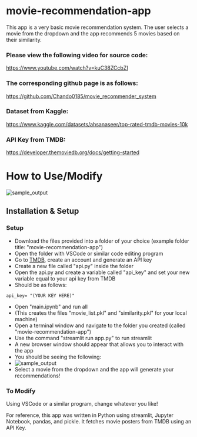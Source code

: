 # movie-recommendation-app
This app is a very basic movie recommendation system. The user selects a movie from the dropdown and the app recommends 5 movies based on their similarity.

### Please view the following video for source code:
https://www.youtube.com/watch?v=kuC38ZCcbZI

### The corresponding github page is as follows:
https://github.com/Chando0185/movie_recommender_system

### Dataset from Kaggle:
https://www.kaggle.com/datasets/ahsanaseer/top-rated-tmdb-movies-10k

### API Key from TMDB:
https://developer.themoviedb.org/docs/getting-started

# How to Use/Modify
![sample_output](https://github.com/user-attachments/assets/1cc091a1-5c3f-4902-99f5-ef1993f5a564)

## Installation & Setup
### Setup
* Download the files provided into a folder of your choice (example folder title: "movie-recommendation-app")
* Open the folder with VSCode or similar code editing program
* Go to [TMDB](https://developer.themoviedb.org/docs/getting-started), create an account and generate an API key
* Create a new file called "api.py" inside the folder
* Open the api.py and create a variable called "api_key" and set your new variable equal to your api key from TMDB
* Should be as follows:
```
api_key= "(YOUR KEY HERE)"
```
* Open "main.ipynb" and run all
* (This creates the files "movie_list.pkl" and "similarity.pkl" for your local machine)
* Open  a terminal window and navigate to the folder you created (called "movie-recommendation-app")
* Use the command "streamlit run app.py" to run streamlit
* A new browser window should appear that allows you to interact with the app
* You should be seeing the following:
* ![sample_output](https://github.com/user-attachments/assets/1cc091a1-5c3f-4902-99f5-ef1993f5a564)
* Select a movie from the dropdown and the app will generate your recommendations!

### To Modify
Using VSCode or a similar program, change whatever you like! 

For reference, this app was written in Python using streamlit, Jupyter Notebook, pandas, and pickle. It fetches movie posters from TMDB using an API Key.



